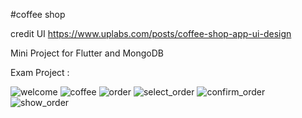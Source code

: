 #coffee shop

credit UI https://www.uplabs.com/posts/coffee-shop-app-ui-design

Mini Project for Flutter and MongoDB

Exam Project : 

![welcome](https://user-images.githubusercontent.com/124706164/220084782-acd5bb7b-3eff-4a7d-8963-78b5c58632c0.png)
![coffee](https://user-images.githubusercontent.com/124706164/220084817-3b61dd5a-c13f-43bb-a4b0-863bb11c20e6.png)
![order](https://user-images.githubusercontent.com/124706164/220084840-8f2a34a7-946b-491e-a17b-9ce1058b4590.png)
![select_order](https://user-images.githubusercontent.com/124706164/220084853-40ba6579-5ccf-4b93-81e7-cee9258c9234.png)
![confirm_order](https://user-images.githubusercontent.com/124706164/220084871-bbcb342d-e727-49f7-9b7d-b22544bb4feb.png)
![show_order](https://user-images.githubusercontent.com/124706164/220084882-bb469745-4466-49c1-9c23-cfa73c055324.png)
